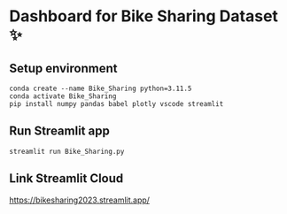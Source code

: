 # Dashboard for Bike Sharing Dataset ✨

## Setup environment
```
conda create --name Bike_Sharing python=3.11.5
conda activate Bike_Sharing
pip install numpy pandas babel plotly vscode streamlit
```

## Run Streamlit app
```
streamlit run Bike_Sharing.py
```

## Link Streamlit Cloud
https://bikesharing2023.streamlit.app/
```
